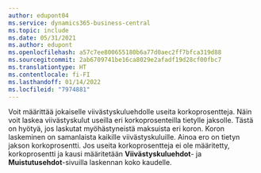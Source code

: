```yaml
---
author: edupont04
ms.service: dynamics365-business-central
ms.topic: include
ms.date: 05/31/2021
ms.author: edupont
ms.openlocfilehash: a57c7ee800655180b6a77d0aec2ff7bfca319d88
ms.sourcegitcommit: 2ab6709741be16ca8029e2afadf19d28cf00fbc7
ms.translationtype: HT
ms.contentlocale: fi-FI
ms.lasthandoff: 01/14/2022
ms.locfileid: "7974881"
---
```

Voit määrittää jokaiselle viivästyskuluehdolle useita korkoprosentteja. Näin voit laskea viivästyskulut useilla eri korkoprosenteilla tietylle jaksolle. Tästä on hyötyä, jos laskutat myöhästyneistä maksuista eri koron. Koron laskeminen on samanlaista kaikille viivästyskuluille. Ainoa ero on tietyn jakson korkoprosentti. Jos useita korkoprosentteja ei ole määritetty, korkoprosentti ja kausi määritetään **Viivästyskuluehdot**- ja **Muistutusehdot**-sivuilla laskennan koko kaudelle.